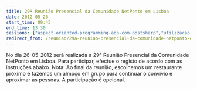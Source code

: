 ```yaml
---
title: 29ª Reunião Presencial da Comunidade NetPonto em Lisboa
date: 2012-05-26
start_time: 09:45
end_time: 13:30
sessions: ["aspect-oriented-programming-aop-com-postsharp","utilizacao-de-mock-objects-em-testes-unitarios"]
redirect_from: /reuniao/29a-reuniao-presencial-da-comunidade-netponto-em-lisboa/
---
```

No dia 26-05-2012 será realizada a 29ª Reunião Presencial da Comunidade NetPonto em Lisboa. Para participar, efectue o registo de acordo com as instruções abaixo.
Nota: Ao final da reunião, escolhemos um restaurante próximo e fazemos um almoço em grupo para continuar o convívio e aproximar as pessoas. A participação é opcional.